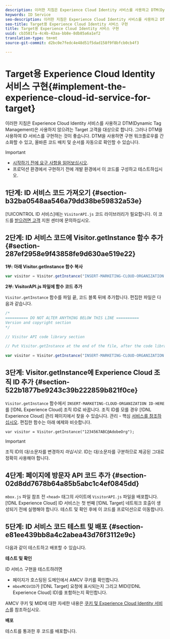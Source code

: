 ```yaml
---
description: 이러한 지침은 Experience Cloud Identity 서비스를 사용하고 DTM(Dynamic Tag Management)은 사용하지 않으려는 Target 고객을 대상으로 합니다. 그러나 DTM을 사용하여 ID 서비스를 구현하는 것이 좋습니다. DTM을 사용하면 구현 워크플로우를 간소화할 수 있고, 올바른 코드 배치 및 순서를 자동으로 확인할 수 있습니다.
keywords: ID Service
seo-description: 이러한 지침은 Experience Cloud Identity 서비스를 사용하고 DTM(Dynamic Tag Management)은 사용하지 않으려는 Target 고객을 대상으로 합니다. 그러나 DTM을 사용하여 ID 서비스를 구현하는 것이 좋습니다. DTM을 사용하면 구현 워크플로우를 간소화할 수 있고, 올바른 코드 배치 및 순서를 자동으로 확인할 수 있습니다.
seo-title: Target용 Experience Cloud Identity 서비스 구현
title: Target용 Experience Cloud Identity 서비스 구현
uuid: cb3581fa-4c4b-43aa-bb8e-8db85a6a1ef2
translation-type: tm+mt
source-git-commit: d2bc0e7fedc4e48d51f5dad158f9f8bfcb0cb4f3

---
```



# Target용 Experience Cloud Identity 서비스 구현{#implement-the-experience-cloud-id-service-for-target}

이러한 지침은 Experience Cloud Identity 서비스를 사용하고 DTM(Dynamic Tag Management)은 사용하지 않으려는 Target 고객을 대상으로 합니다. 그러나 DTM을 사용하여 ID 서비스를 구현하는 것이 좋습니다. DTM을 사용하면 구현 워크플로우를 간소화할 수 있고, 올바른 코드 배치 및 순서를 자동으로 확인할 수 있습니다.

>[!IMPORTANT]
>
>* [시작하기 전에 요구 사항을 읽어보십시오](../reference/requirements.md).
>* 프로덕션 환경에서 구현하기 전에 개발 환경에서 이 코드를 구성하고 테스트하십시오.
>



## 1단계: ID 서비스 코드 가져오기 {#section-b32ba0548aa546a79dd38be59832a53e}

[!UICONTROL ID 서비스]에는 `VisitorAPI.js` 코드 라이브러리가 필요합니다. 이 코드를 [받으려면 고객](https://helpx.adobe.com/kr/marketing-cloud/contact-support.html) 지원 센터에 문의하십시오.

## 2단계: ID 서비스 코드에 Visitor.getInstance 함수 추가 {#section-287ef2958e9f43858fe9d630ae519e22}

**1부: 아래 Visitor.getInstance 함수 복사**

```js
var visitor = Visitor.getInstance("INSERT-MARKETING-CLOUD-ORGANIZATION ID-HERE"); 
```

**2부: VisitorAPI.js 파일에 함수 코드 추가**

`Visitor.getInstance` 함수를 파일 끝, 코드 블록 뒤에 추가합니다. 편집한 파일은 다음과 같습니다.

```js
/* 
========== DO NOT ALTER ANYTHING BELOW THIS LINE ========== 
Version and copyright section 
*/ 
 
// Visitor API code library section 
 
// Put Visitor.getInstance at the end of the file, after the code library 
 
var visitor = Visitor.getInstance("INSERT-MARKETING-CLOUD-ORGANIZATION ID-HERE");
```

## 3단계: Visitor.getInstance에 Experience Cloud 조직 ID 추가 {#section-522b1877be9243c39b222859b821f0ce}

`Visitor.getInstance` 함수에서 `INSERT-MARKETING-CLOUD-ORGANIZATION ID-HERE`를 [!DNL Experience Cloud] 조직 ID로 바꿉니다. 조직 ID를 모를 경우 [!DNL Experience Cloud] 관리 페이지에서 찾을 수 있습니다. 관리 - 핵심 [서비스를 참조하십시오](https://docs.adobe.com/content/help/ko-KR/core-services/interface/manage-users-and-products/admin-getting-started.html). 편집한 함수는 아래 예제와 비슷합니다.

`var visitor = Visitor.getInstance("1234567ABC@AdobeOrg");`

>[!IMPORTANT]
>
>조직 ID의 대/소문자를 변경하지 *마십시오*. ID는 대/소문자를 구분하므로 제공된 그대로 정확히 사용해야 합니다.

## 4단계: 페이지에 방문자 API 코드 추가 {#section-02d8dd7678b64a85b5abc1c4ef0845dd}

`mbox.js` 파일 참조 전 `<head>` 태그의 사이트에 `VisitorAPI.js` 파일을 배포합니다. [!DNL Experience Cloud] ID 서비스는 첫 번째 [!DNL Target] 네트워크 호출이 생성되기 전에 실행해야 합니다. 테스트 및 확인 후에 이 코드를 프로덕션으로 이동합니다.

## 5단계: ID 서비스 코드 테스트 및 배포 {#section-e81ee439bb8a4c2abea43d76f3112e9c}

다음과 같이 테스트하고 배포할 수 있습니다.

**테스트 및 확인**

ID 서비스 구현을 테스트하려면

* 페이지가 호스팅된 도메인에서 AMCV 쿠키를 확인합니다.
* `mboxMCGVID`가 [!DNL Target] 요청에 표시되는지 그리고 MID([!DNL Experience Cloud] ID)를 포함하는지 확인합니다.

AMCV 쿠키 및 MID에 대한 자세한 내용은 [쿠키 및 Experience Cloud Identity 서비스](../introduction/cookies.md)를 참조하십시오.

**배포**

테스트를 통과한 후 코드를 배포합니다.
